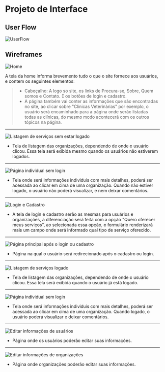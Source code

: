 # Projeto de Interface

## User Flow

![UserFlow](img/userflow.png)

## Wireframes

![Home](img/main-page.png)

A tela da home informa brevemento tudo o que o site fornece aos usuários, e contem os seguintes elementos:

> - Cabeçalho: A logo so site, os links de Procura-se, Sobre, Quem somos e Contato. E os botôes de login e cadastro.
> - A página também vai conter as informações que são encontradas no site, ao clicar sobre "Clínicas Veterinárias" por exemplo, o usuário será encaminhado para a página onde serão listadas todas as clínicas, do mesmo modo acontecerá com os outros tópicos na página.

---

![Listagem de serviços sem estar logado](img/service-list-not-logged.png)

- Tela de listagem das organizações, dependendo de onde o usuário clicou. Essa tela será exibida mesmo quando os usuários não estiverem logados.

---

![Página individual sem login](img/individual-page-not-logged.png)

- Tela onde será informações individuis com mais detalhes, poderá ser acessada ao clicar em cima de uma organização. Quando não estiver logado, o usuário não poderá visualizar, e nem deixar comentários.

---

![Login e Cadastro](img/login.png)

- A tela de login e cadastro serão as mesmas para usuários e organizações, a diferenciação será feita com a opção "Quero oferecer meus serviços", ao selecionada essa opção, o formulário renderizará mais um campo onde será informado qual tipo de serviço oferecido.

---

![Página principal após o login ou cadastro](img/main-page-after-login.png)

- Página na qual o usuário será redirecionado após o cadastro ou login.

---

![Listagem de serviços logado](img/service-list-when-logged.png)

- Tela de listagem das organizações, dependendo de onde o usuário clicou. Essa tela será exibida quando o usuário já está logado.

---

![Página individual sem login](img/individual-page-logged.png)

- Tela onde será informações individuis com mais detalhes, poderá ser acessada ao clicar em cima de uma organização. Quando logado, o usuário poderá visualizar e deixar comentários.

---

![Editar informações de usuários](img/user-edit-info.png)

- Página onde os usuários poderão editar suas informações.

---

![Editar informações de organizações](img/organization-edit-info.png)

- Página onde organizações poderão editar suas informações.
